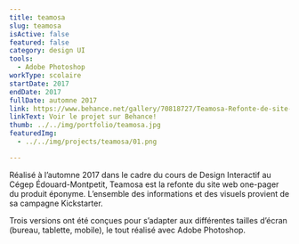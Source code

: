 ```yaml
---
title: teamosa
slug: teamosa
isActive: false
featured: false
category: design UI
tools:
  - Adobe Photoshop
workType: scolaire
startDate: 2017
endDate: 2017
fullDate: automne 2017
link: https://www.behance.net/gallery/70818727/Teamosa-Refonte-de-site-web
linkText: Voir le projet sur Behance!
thumb: ../../img/portfolio/teamosa.jpg
featuredImg:
  - ../../img/projects/teamosa/01.png

---
```


Réalisé à l’automne 2017 dans le cadre du cours de Design Interactif au Cégep Édouard-Montpetit, Teamosa est la refonte du site web one-pager
du produit éponyme. L’ensemble des informations et des visuels provient de sa campagne Kickstarter.

Trois versions ont été conçues pour s’adapter aux différentes tailles d’écran (bureau, tablette, mobile), le tout
réalisé avec Adobe Photoshop.